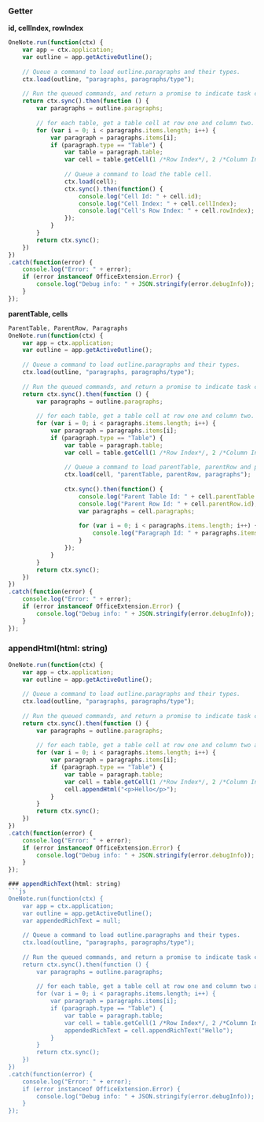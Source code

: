 ### Getter
**id, cellIndex, rowIndex**
```js
OneNote.run(function(ctx) {
	var app = ctx.application;
	var outline = app.getActiveOutline();
	
	// Queue a command to load outline.paragraphs and their types.
	ctx.load(outline, "paragraphs, paragraphs/type");
	
	// Run the queued commands, and return a promise to indicate task completion.
	return ctx.sync().then(function () {
		var paragraphs = outline.paragraphs;
		
		// for each table, get a table cell at row one and column two.
		for (var i = 0; i < paragraphs.items.length; i++) {
			var paragraph = paragraphs.items[i];
			if (paragraph.type == "Table") {
				var table = paragraph.table;
				var cell = table.getCell(1 /*Row Index*/, 2 /*Column Index*/);
				
				// Queue a command to load the table cell.
				ctx.load(cell);
				ctx.sync().then(function() {
					console.log("Cell Id: " + cell.id);
					console.log("Cell Index: " + cell.cellIndex);
					console.log("Cell's Row Index: " + cell.rowIndex);
				});
			}
		}
		return ctx.sync();
	})
})
.catch(function(error) {
	console.log("Error: " + error);
	if (error instanceof OfficeExtension.Error) {
		console.log("Debug info: " + JSON.stringify(error.debugInfo));
	}
});
```

**parentTable, cells**
```js
ParentTable, ParentRow, Paragraphs
OneNote.run(function(ctx) {
	var app = ctx.application;
	var outline = app.getActiveOutline();
	
	// Queue a command to load outline.paragraphs and their types.
	ctx.load(outline, "paragraphs, paragraphs/type");
	
	// Run the queued commands, and return a promise to indicate task completion.
	return ctx.sync().then(function () {
		var paragraphs = outline.paragraphs;
		
		// for each table, get a table cell at row one and column two.
		for (var i = 0; i < paragraphs.items.length; i++) {
			var paragraph = paragraphs.items[i];
			if (paragraph.type == "Table") {
				var table = paragraph.table;
				var cell = table.getCell(1 /*Row Index*/, 2 /*Column Index*/);
				
				// Queue a command to load parentTable, parentRow and paragraphs of the table cell.
				ctx.load(cell, "parentTable, parentRow, paragraphs");
				
				ctx.sync().then(function() {
					console.log("Parent Table Id: " + cell.parentTable.id);
					console.log("Parent Row Id: " + cell.parentRow.id);
					var paragraphs = cell.paragraphs;
					
					for (var i = 0; i < paragraphs.items.length; i++) {
						console.log("Paragraph Id: " + paragraphs.items[i].id);
					}
				});
			}
		}
		return ctx.sync();
	})
})
.catch(function(error) {
	console.log("Error: " + error);
	if (error instanceof OfficeExtension.Error) {
		console.log("Debug info: " + JSON.stringify(error.debugInfo));
	}
});
```

### appendHtml(html: string)
```js
OneNote.run(function(ctx) {
	var app = ctx.application;
	var outline = app.getActiveOutline();
	
	// Queue a command to load outline.paragraphs and their types.
	ctx.load(outline, "paragraphs, paragraphs/type");
	
	// Run the queued commands, and return a promise to indicate task completion.
	return ctx.sync().then(function () {
		var paragraphs = outline.paragraphs;
		
		// for each table, get a table cell at row one and column two and add "Hello".
		for (var i = 0; i < paragraphs.items.length; i++) {
			var paragraph = paragraphs.items[i];
			if (paragraph.type == "Table") {
				var table = paragraph.table;
				var cell = table.getCell(1 /*Row Index*/, 2 /*Column Index*/);
				cell.appendHtml("<p>Hello</p>");
			}
		}
		return ctx.sync();
	})
})
.catch(function(error) {
	console.log("Error: " + error);
	if (error instanceof OfficeExtension.Error) {
		console.log("Debug info: " + JSON.stringify(error.debugInfo));
	}
});

### appendRichText(html: string)
```js
OneNote.run(function(ctx) {
	var app = ctx.application;
	var outline = app.getActiveOutline();
	var appendedRichText = null;
	
	// Queue a command to load outline.paragraphs and their types.
	ctx.load(outline, "paragraphs, paragraphs/type");
	
	// Run the queued commands, and return a promise to indicate task completion.
	return ctx.sync().then(function () {
		var paragraphs = outline.paragraphs;
		
		// for each table, get a table cell at row one and column two and add "Hello".
		for (var i = 0; i < paragraphs.items.length; i++) {
			var paragraph = paragraphs.items[i];
			if (paragraph.type == "Table") {
				var table = paragraph.table;
				var cell = table.getCell(1 /*Row Index*/, 2 /*Column Index*/);
				appendedRichText = cell.appendRichText("Hello");
			}
		}
		return ctx.sync();
	})
})
.catch(function(error) {
	console.log("Error: " + error);
	if (error instanceof OfficeExtension.Error) {
		console.log("Debug info: " + JSON.stringify(error.debugInfo));
	}
});
```

